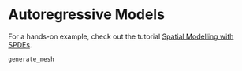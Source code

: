 # Autoregressive Models
For a hands-on example, check out the tutorial [Spatial Modelling with SPDEs](@ref).

```@docs
generate_mesh
```
